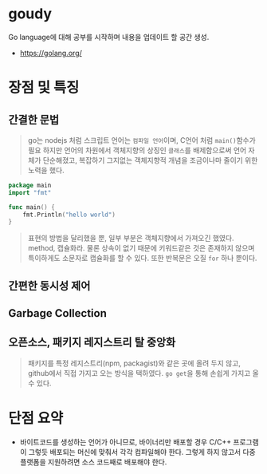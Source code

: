 # goudy
Go language에 대해 공부를 시작하며 내용을 업데이트 할 공간 생성.
* https://golang.org/

# 장점 및 특징

## 간결한 문법
> go는 nodejs 처럼 스크립트 언어는 `컴파일 언어`이며, C언어 처럼 `main()`함수가 필요 하지만  언어의 차원에서 객체지향의 상징인 `클래스`를 배제함으로써 언어 자체가 단순해졌고, 복잡하기 그지없는 객체지향적 개념을 조금이나마 줄이기 위한 노력을 했다.
```go
package main
import "fmt"

func main() {
	fmt.Println("hello world")
}
```
> 표현의 방법을 달리했을 뿐, 일부 부분은 객체지향에서 가져오긴 했였다. method, 캡슐화라. 물론 상속이 없기 때문에 키워드같은 것은 존재하지 않으며 특이하게도 소문자로 캡슐화를 할 수 있다.
> 또한 반복문은 오질 `for` 하나 뿐이다. 

## 간편한 동시성 제어

## Garbage Collection

## 오픈소스, 패키지 레지스트리 탈 중앙화
> 패키지를 특정 레지스트리(npm, packagist)와 같은 곳에 올려 두지 않고, github에서 직접 가지고 오는 방식을 택하였다. `go get`을 통해 손쉽게 가지고 올 수 있다.

# 단점 요약
* 바이트코드를 생성하는 언어가 아니므로, 바이너리만 배포할 경우 C/C++ 프로그램이 그렇듯 배포되는 머신에 맞춰서 각각 컴파일해야 한다. 그렇게 하지 않고서 다중 플랫폼을 지원하려면 소스 코드째로 배포해야 한다.